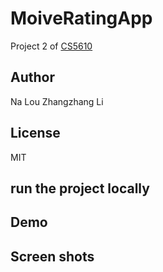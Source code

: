 # MoiveRatingApp
Project 2 of [CS5610](https://johnguerra.co/classes/webDevelopment_spring_2021/)

## Author
Na Lou
Zhangzhang Li

## License
MIT

## run the project locally

## Demo

## Screen shots
